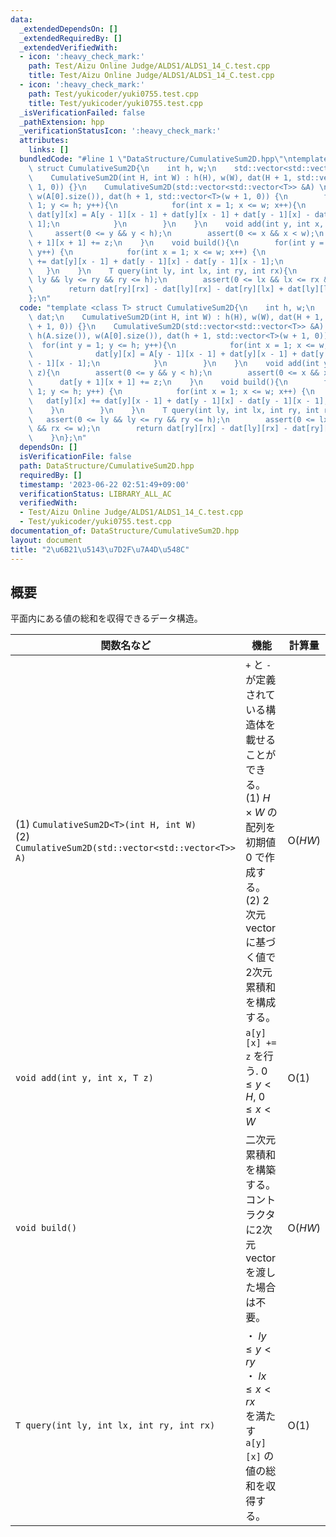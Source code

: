 ```yaml
---
data:
  _extendedDependsOn: []
  _extendedRequiredBy: []
  _extendedVerifiedWith:
  - icon: ':heavy_check_mark:'
    path: Test/Aizu Online Judge/ALDS1/ALDS1_14_C.test.cpp
    title: Test/Aizu Online Judge/ALDS1/ALDS1_14_C.test.cpp
  - icon: ':heavy_check_mark:'
    path: Test/yukicoder/yuki0755.test.cpp
    title: Test/yukicoder/yuki0755.test.cpp
  _isVerificationFailed: false
  _pathExtension: hpp
  _verificationStatusIcon: ':heavy_check_mark:'
  attributes:
    links: []
  bundledCode: "#line 1 \"DataStructure/CumulativeSum2D.hpp\"\ntemplate <class T>\
    \ struct CumulativeSum2D{\n    int h, w;\n    std::vector<std::vector<T>> dat;\n\
    \    CumulativeSum2D(int H, int W) : h(H), w(W), dat(H + 1, std::vector<T>(W +\
    \ 1, 0)) {}\n    CumulativeSum2D(std::vector<std::vector<T>> &A) \n        : h(A.size()),\
    \ w(A[0].size()), dat(h + 1, std::vector<T>(w + 1, 0)) {\n        for(int y =\
    \ 1; y <= h; y++){\n            for(int x = 1; x <= w; x++){\n               \
    \ dat[y][x] = A[y - 1][x - 1] + dat[y][x - 1] + dat[y - 1][x] - dat[y - 1][x -\
    \ 1];\n            }\n        }\n    }\n    void add(int y, int x, T z){\n   \
    \     assert(0 <= y && y < h);\n        assert(0 <= x && x < w);\n        dat[y\
    \ + 1][x + 1] += z;\n    }\n    void build(){\n        for(int y = 1; y <= h;\
    \ y++) {\n            for(int x = 1; x <= w; x++) {\n                dat[y][x]\
    \ += dat[y][x - 1] + dat[y - 1][x] - dat[y - 1][x - 1];\n            }\n     \
    \   }\n    }\n    T query(int ly, int lx, int ry, int rx){\n        assert(0 <=\
    \ ly && ly <= ry && ry <= h);\n        assert(0 <= lx && lx <= rx && rx <= w);\n\
    \        return dat[ry][rx] - dat[ly][rx] - dat[ry][lx] + dat[ly][lx];\n    }\n\
    };\n"
  code: "template <class T> struct CumulativeSum2D{\n    int h, w;\n    std::vector<std::vector<T>>\
    \ dat;\n    CumulativeSum2D(int H, int W) : h(H), w(W), dat(H + 1, std::vector<T>(W\
    \ + 1, 0)) {}\n    CumulativeSum2D(std::vector<std::vector<T>> &A) \n        :\
    \ h(A.size()), w(A[0].size()), dat(h + 1, std::vector<T>(w + 1, 0)) {\n      \
    \  for(int y = 1; y <= h; y++){\n            for(int x = 1; x <= w; x++){\n  \
    \              dat[y][x] = A[y - 1][x - 1] + dat[y][x - 1] + dat[y - 1][x] - dat[y\
    \ - 1][x - 1];\n            }\n        }\n    }\n    void add(int y, int x, T\
    \ z){\n        assert(0 <= y && y < h);\n        assert(0 <= x && x < w);\n  \
    \      dat[y + 1][x + 1] += z;\n    }\n    void build(){\n        for(int y =\
    \ 1; y <= h; y++) {\n            for(int x = 1; x <= w; x++) {\n             \
    \   dat[y][x] += dat[y][x - 1] + dat[y - 1][x] - dat[y - 1][x - 1];\n        \
    \    }\n        }\n    }\n    T query(int ly, int lx, int ry, int rx){\n     \
    \   assert(0 <= ly && ly <= ry && ry <= h);\n        assert(0 <= lx && lx <= rx\
    \ && rx <= w);\n        return dat[ry][rx] - dat[ly][rx] - dat[ry][lx] + dat[ly][lx];\n\
    \    }\n};\n"
  dependsOn: []
  isVerificationFile: false
  path: DataStructure/CumulativeSum2D.hpp
  requiredBy: []
  timestamp: '2023-06-22 02:51:49+09:00'
  verificationStatus: LIBRARY_ALL_AC
  verifiedWith:
  - Test/Aizu Online Judge/ALDS1/ALDS1_14_C.test.cpp
  - Test/yukicoder/yuki0755.test.cpp
documentation_of: DataStructure/CumulativeSum2D.hpp
layout: document
title: "2\u6B21\u5143\u7D2F\u7A4D\u548C"
---
```


## 概要
平面内にある値の総和を収得できるデータ構造。

|関数名など|機能|計算量|
|---------|----|-----|
|(1) `CumulativeSum2D<T>(int H, int W)` <br> (2) `CumulativeSum2D(std::vector<std::vector<T>> A)`| `+` と `-` が定義されている構造体を載せることができる。<br> (1) $H \times W$ の配列を初期値 $0$ で作成する。 <br> (2) 2次元 vector に基づく値で 2次元累積和を構成する。| $\text{O}(HW)$ |
|`void add(int y, int x, T z)`| `a[y][x] += z` を行う.  $0 \leq y < H$, $0 \leq x < W$ | $\text{O}(1)$|
|`void build()`| 二次元累積和を構築する。コントラクタに2次元vectorを渡した場合は不要。| $\text{O}(HW)$ |
|`T query(int ly, int lx, int ry, int rx)`| ・ $ly \leq y < ry$ <br> ・ $lx \leq x < rx$ <br> を満たす `a[y][x]` の値の総和を収得する。| $\text{O}(1)$ |
